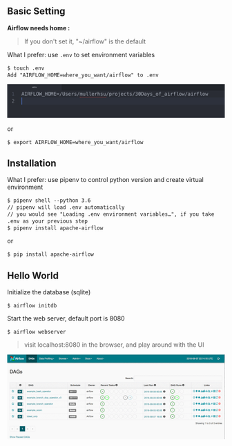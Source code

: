 Basic Setting
------------
**Airflow needs home :**
> If you don't set it, "~/airflow" is the default

What I prefer: use `.env` to set environment variables

    $ touch .env
    Add "AIRFLOW_HOME=where_you_want/airflow" to .env

![image](imgs/env.png)

or

    $ export AIRFLOW_HOME=where_you_want/airflow


Installation
------------
What I prefer: use pipenv to control python version and create virtual environment

    $ pipenv shell --python 3.6
    // pipenv will load .env automatically
    // you would see "Loading .env environment variables…", if you take .env as your previous step
    $ pipenv install apache-airflow
or

    $ pip install apache-airflow


Hello World
------------
Initialize the database (sqlite)

    $ airflow initdb

Start the web server, default port is 8080

    $ airflow webserver

> visit localhost:8080 in the browser, and play around with the UI


![image](imgs/hello_world.gif)

